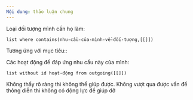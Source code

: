 ```yaml
---
Nội dung: thảo luận chung
---
```


Loại đối tượng mình cần họ làm:
```dataview
list where contains(nhu-cầu-của-mình-về-đối-tượng,[[]])
```
Tương ứng với mục tiêu:: 

Các hoạt động để đáp ứng nhu cầu này của mình:
```dataview
list without id hoạt-động from outgoing([[]])
```

Không thấy rõ ràng thì không thể giúp được. Không vượt qua được vấn đề thông diễn thì không có động lực để giúp đỡ 